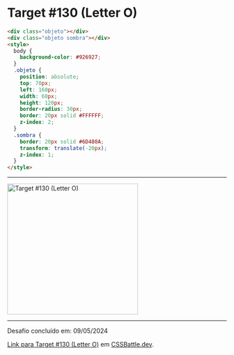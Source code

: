 # Target #130 (Letter O)

```HTML
<div class="objeto"></div>
<div class="objeto sombra"></div>
<style>
  body {
    background-color: #926927;
  }
  .objeto {
    position: absolute;
    top: 70px;
    left: 160px;
    width: 60px;
    height: 120px;
    border-radius: 30px;
    border: 20px solid #FFFFFF;
    z-index: 2;
  }
  .sombra {
    border: 20px solid #6D480A;
    transform: translate(-20px);
    z-index: 1;
  }
</style>
```

---
<img src="https://cssbattle.dev/targets/130.png" title="Target #130 (Letter O)" width="300px">

---

Desafio concluído em: 09/05/2024

[Link para Target #130 (Letter O)](https://cssbattle.dev/play/130) em [CSSBattle.dev](https://cssbattle.dev/).